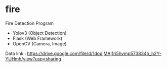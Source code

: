 # fire

Fire Detection Program
 - Yolov3 (Object Detection)
 - Flask (Web Framework)
 - OpenCV (Camera, Image)
 
 Data link : https://drive.google.com/file/d/1dodjMAj1ri5hvmp573834h_h2Y-YUHmh/view?usp=sharing
 
